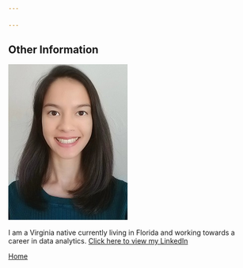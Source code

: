 ```yaml
---

---
```


## Other Information

![Headshot](pics/Headshot.jpg)

I am a Virginia native currently living in Florida and working towards a career in data analytics. [Click here to view my LinkedIn](https://www.linkedin.com/in/cherylngo/)




[Home](https://cherylngo.github.io/)
